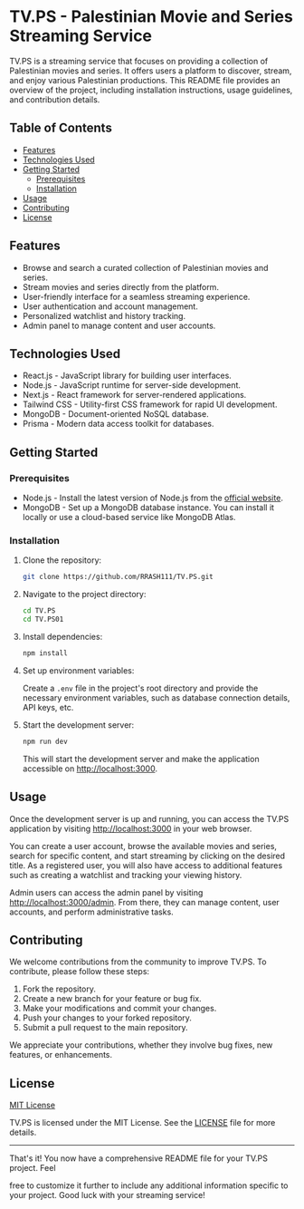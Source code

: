 # TV.PS - Palestinian Movie and Series Streaming Service

TV.PS is a streaming service that focuses on providing a collection of Palestinian movies and series. It offers users a platform to discover, stream, and enjoy various Palestinian productions. This README file provides an overview of the project, including installation instructions, usage guidelines, and contribution details.

## Table of Contents

- [Features](#features)
- [Technologies Used](#technologies-used)
- [Getting Started](#getting-started)
  - [Prerequisites](#prerequisites)
  - [Installation](#installation)
- [Usage](#usage)
- [Contributing](#contributing)
- [License](#license)

## Features

- Browse and search a curated collection of Palestinian movies and series.
- Stream movies and series directly from the platform.
- User-friendly interface for a seamless streaming experience.
- User authentication and account management.
- Personalized watchlist and history tracking.
- Admin panel to manage content and user accounts.

## Technologies Used

- React.js - JavaScript library for building user interfaces.
- Node.js - JavaScript runtime for server-side development.
- Next.js - React framework for server-rendered applications.
- Tailwind CSS - Utility-first CSS framework for rapid UI development.
- MongoDB - Document-oriented NoSQL database.
- Prisma - Modern data access toolkit for databases.

## Getting Started

### Prerequisites

- Node.js - Install the latest version of Node.js from the [official website](https://nodejs.org).
- MongoDB - Set up a MongoDB database instance. You can install it locally or use a cloud-based service like MongoDB Atlas.

### Installation

1. Clone the repository:

   ```bash
   git clone https://github.com/RRASH111/TV.PS.git
   ```

2. Navigate to the project directory:

   ```bash
   cd TV.PS
   cd TV.PS01
   ```

3. Install dependencies:

   ```bash
   npm install
   ```

4. Set up environment variables:
   
   Create a `.env` file in the project's root directory and provide the necessary environment variables, such as database connection details, API keys, etc.

5. Start the development server:

   ```bash
   npm run dev
   ```

   This will start the development server and make the application accessible on [http://localhost:3000](http://localhost:3000).

## Usage

Once the development server is up and running, you can access the TV.PS application by visiting [http://localhost:3000](http://localhost:3000) in your web browser.

You can create a user account, browse the available movies and series, search for specific content, and start streaming by clicking on the desired title. As a registered user, you will also have access to additional features such as creating a watchlist and tracking your viewing history.

Admin users can access the admin panel by visiting [http://localhost:3000/admin](http://localhost:3000/admin). From there, they can manage content, user accounts, and perform administrative tasks.

## Contributing

We welcome contributions from the community to improve TV.PS. To contribute, please follow these steps:

1. Fork the repository.
2. Create a new branch for your feature or bug fix.
3. Make your modifications and commit your changes.
4. Push your changes to your forked repository.
5. Submit a pull request to the main repository.

We appreciate your contributions, whether they involve bug fixes, new features, or enhancements.

## License

[MIT License](LICENSE)

TV.PS is licensed under the MIT License. See the [LICENSE](LICENSE) file for more details.

---

That's it! You now have a comprehensive README file for your TV.PS project. Feel

 free to customize it further to include any additional information specific to your project. Good luck with your streaming service!
